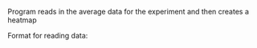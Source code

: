 Program reads in the average data for the experiment and then creates a heatmap

Format for reading data:
    <header name>   <data name>
    <gene name> <gene data>
